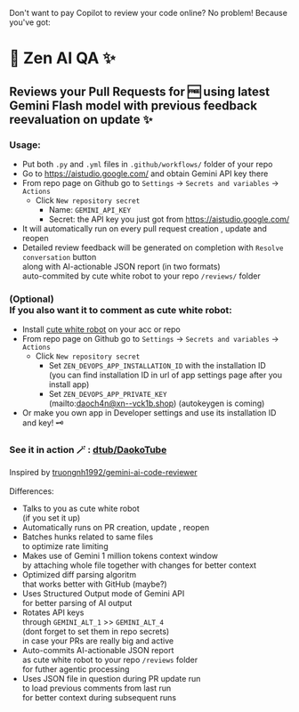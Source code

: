 Don't want to pay Copilot to review your code online? No problem! Because you've got:
# 🪭 Zen AI QA ✨
## Reviews your Pull Requests for 🆓 using latest Gemini Flash model with previous feedback reevaluation on update ✨

### Usage:
- Put both `.py` and `.yml` files in `.github/workflows/` folder of your repo
- Go to https://aistudio.google.com/ and obtain Gemini API key there
- From repo page on Github go to `Settings` -> `Secrets and variables` -> `Actions`
  - Click `New repository secret`
    - Name: `GEMINI_API_KEY`
    - Secret: the API key you just got from https://aistudio.google.com/
- It will automatically run on every pull request creation , update and reopen
- Detailed review feedback will be generated on completion with `Resolve conversation` button <br> along with AI-actionable JSON report (in two formats) <br> auto-commited by cute white robot to your repo `/reviews/` folder
### (Optional) <br> If you also want it to comment as cute white robot:
- Install [cute white robot](https://github.com/apps/zen-ai-qa) on your acc or repo
- From repo page on Github go to `Settings` -> `Secrets and variables` -> `Actions`
  - Click `New repository secret`
    - Set `ZEN_DEVOPS_APP_INSTALLATION_ID` with the installation ID <br> (you can find installation ID in url of app settings page after you install app)
    - Set `ZEN_DEVOPS_APP_PRIVATE_KEY` <br> (mailto:daoch4n@xn--vck1b.shop) (autokeygen is coming)
- Or make you own app in Developer settings and use its installation ID and key! 🗝️

### See it in action 🪄 : [dtub/DaokoTube](https://github.com/dtub/DaokoTube/pulls?q=is%3Apr+is%3Aclosed)

Inspired by [truongnh1992/gemini-ai-code-reviewer](https://github.com/truongnh1992/gemini-ai-code-reviewer)
<br><br>
Differences:
- Talks to you as cute white robot <br> (if you set it up)
- Automatically runs on PR creation, update , reopen
- Batches hunks related to same files <br> to optimize rate limiting
- Makes use of Gemini 1 million tokens context window <br> by attaching whole file together with changes for better context
- Optimized diff parsing algoritm <br> that works better with GitHub (maybe?)
- Uses Structured Output mode of Gemini API <br> for better parsing of AI output
- Rotates API keys <br> through `GEMINI_ALT_1` >> `GEMINI_ALT_4` <br> (dont forget to set them in repo secrets) <br> in case your PRs are really big and active
- Auto-commits AI-actionable JSON report <br> as cute white robot to your repo `/reviews` folder <br> for futher agentic processing
- Uses JSON file in question during PR update run <br> to load previous comments from last run <br> for better context during subsequent runs
